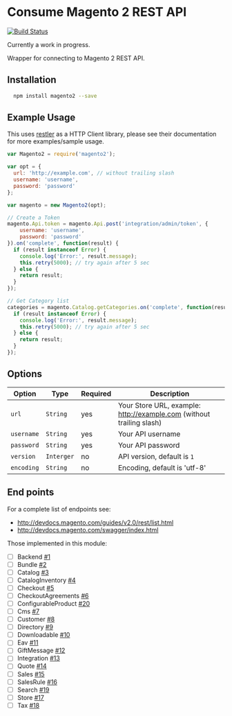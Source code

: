 # Consume Magento 2 REST API

[![Build Status](https://travis-ci.org/adamj88/node-magento2.svg?branch=master)](https://travis-ci.org/adamj88/node-magento2)

Currently a work in progress.

Wrapper for connecting to Magento 2 REST API. 

## Installation

```sh
  npm install magento2 --save
```

## Example Usage

This uses [restler](https://github.com/danwrong/restler) as a HTTP Client library, please see their documentation for more examples/sample usage.

```js
var Magento2 = require('magento2');

var opt = {
  url: 'http://example.com', // without trailing slash
  username: 'username',
  password: 'password'
};

var magento = new Magento2(opt);

// Create a Token
magento.Api.token = magento.Api.post('integration/admin/token', {
    username: 'username',
    password: 'password'
}).on('complete', function(result) {
  if (result instanceof Error) {
    console.log('Error:', result.message);
    this.retry(5000); // try again after 5 sec
  } else {
    return result;
  }
});

// Get Category list
categories = magento.Catalog.getCategories.on('complete', function(result) {
  if (result instanceof Error) {
    console.log('Error:', result.message);
    this.retry(5000); // try again after 5 sec
  } else {
    return result;
  }
});
```

## Options

|      Option      |   Type     | Required |                             Description                              |
| ---------------- | ---------- | -------- | -------------------------------------------------------------------- |
| `url`            | `String`   | yes      | Your Store URL, example: http://example.com (without trailing slash) |
| `username`       | `String`   | yes      | Your API username                                                    |
| `password`       | `String`   | yes      | Your API password                                                    |
| `version`        | `Interger` | no       | API version, default is `1`                                          |
| `encoding`       | `String`   | no       | Encoding, default is 'utf-8'                                         |

## End points

For a complete list of endpoints see:

- http://devdocs.magento.com/guides/v2.0/rest/list.html
- http://devdocs.magento.com/swagger/index.html

Those implemented in this module:

- [ ] Backend [#1](https://github.com/adamj88/node-magento2/issues/1)
- [ ] Bundle [#2](https://github.com/adamj88/node-magento2/issues/2)
- [ ] Catalog [#3](https://github.com/adamj88/node-magento2/issues/3)
- [ ] CatalogInventory [#4](https://github.com/adamj88/node-magento2/issues/4)
- [ ] Checkout [#5](https://github.com/adamj88/node-magento2/issues/5)
- [ ] CheckoutAgreements [#6](https://github.com/adamj88/node-magento2/issues/6)
- [ ] ConfigurableProduct [#20](https://github.com/adamj88/node-magento2/issues/20)
- [ ] Cms [#7](https://github.com/adamj88/node-magento2/issues/7)
- [ ] Customer [#8](https://github.com/adamj88/node-magento2/issues/8)
- [ ] Directory [#9](https://github.com/adamj88/node-magento2/issues/9)
- [ ] Downloadable [#10](https://github.com/adamj88/node-magento2/issues/10)
- [ ] Eav [#11](https://github.com/adamj88/node-magento2/issues/11)
- [ ] GiftMessage [#12](https://github.com/adamj88/node-magento2/issues/12)
- [ ] Integration [#13](https://github.com/adamj88/node-magento2/issues/13)
- [ ] Quote [#14](https://github.com/adamj88/node-magento2/issues/14)
- [ ] Sales [#15](https://github.com/adamj88/node-magento2/issues/15)
- [ ] SalesRule [#16](https://github.com/adamj88/node-magento2/issues/16)
- [ ] Search [#19](https://github.com/adamj88/node-magento2/issues/19)
- [ ] Store [#17](https://github.com/adamj88/node-magento2/issues/17)
- [ ] Tax [#18](https://github.com/adamj88/node-magento2/issues/18)
